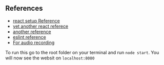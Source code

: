 ## References

* [react setup Reference](https://www.codementor.io/tamizhvendan/beginner-guide-setup-reactjs-environment-npm-babel-6-webpack-du107r9zr)
* [yet another react referece](http://andrewhfarmer.com/build-your-own-starter/#8-done)
* [another reference](https://scotch.io/tutorials/react-on-the-server-for-beginners-build-a-universal-react-and-node-app)
* [eslint reference](https://www.robinwieruch.de/react-eslint-webpack-babel/)
* [For audio recording](https://www.npmjs.com/package/react-mic)


To run this go to the root folder on your terminal and run `node start`.
You will now see the websit on `localhost:8080`
